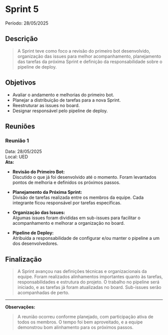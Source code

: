 # Sprint 5
Período: 28/05/2025

## Descrição
> A Sprint teve como foco a revisão do primeiro bot desenvolvido, organização das issues para melhor acompanhamento, planejamento das tarefas da próxima Sprint e definição da responsabilidade sobre o pipeline de deploy.

## Objetivos
- Avaliar o andamento e melhorias do primeiro bot.
- Planejar a distribuição de tarefas para a nova Sprint.
- Reestruturar as issues no board.
- Designar responsável pelo pipeline de deploy.

## Reuniões
### Reunião 1  
Data: 28/05/2025  
Local: UED  
**Ata:**
- **Revisão do Primeiro Bot:**  
  Discutido o que já foi desenvolvido até o momento. Foram levantados pontos de melhoria e definidos os próximos passos.

- **Planejamento da Próxima Sprint:**  
  Divisão de tarefas realizada entre os membros da equipe. Cada integrante ficou responsável por tarefas específicas.

- **Organização das Issues:**  
  Algumas issues foram divididas em sub-issues para facilitar o acompanhamento e melhorar a organização no board.

- **Pipeline de Deploy:**  
  Atribuída a responsabilidade de configurar e/ou manter o pipeline a um dos desenvolvedores.

## Finalização
> A Sprint avançou nas definições técnicas e organizacionais da equipe. Foram realizados alinhamentos importantes quanto às tarefas, responsabilidades e estrutura do projeto. O trabalho no pipeline será iniciado, e as tarefas já foram atualizadas no board. Sub-issues serão acompanhadas de perto.

---

**Observações:**
> A reunião ocorreu conforme planejado, com participação ativa de todos os membros. O tempo foi bem aproveitado, e a equipe demonstrou bom alinhamento para os próximos passos.
